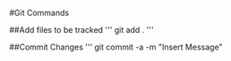 #Git Commands

##Add files to be tracked
'''
git add .
'''

##Commit Changes
'''
git commit -a -m "Insert Message"